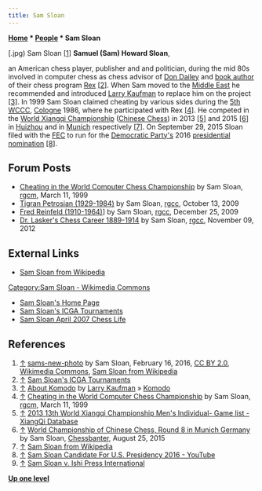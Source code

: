 ```yaml
---
title: Sam Sloan
---
```

**[Home](Home "Home") \* [People](People "People") \* Sam Sloan**



[.jpg) Sam Sloan <a id="cite-note-1" href="#cite-ref-1">[1]</a>
**Samuel (Sam) Howard Sloan**,   

an American chess player, publisher and and politician, during the mid 80s involved in computer chess as chess advisor of [Don Dailey](Don_Dailey "Don Dailey") and [book author](Category:Opening_Book_Author "Category:Opening Book Author") of their chess program [Rex](Rex "Rex") <a id="cite-note-2" href="#cite-ref-2">[2]</a>. When Sam moved to the [Middle East](https://en.wikipedia.org/wiki/Middle_East) he recommended and introduced [Larry Kaufman](Larry_Kaufman "Larry Kaufman") to replace him on the project <a id="cite-note-3" href="#cite-ref-3">[3]</a>. In 1999 Sam Sloan claimed cheating by various sides during the [5th WCCC](WCCC_1986 "WCCC 1986"), [Cologne](https://en.wikipedia.org/wiki/Cologne) 1986, where he participated with Rex <a id="cite-note-4" href="#cite-ref-4">[4]</a>. He competed in the [World Xiangqi Championship](https://en.wikipedia.org/wiki/World_Xiangqi_Championship) ([Chinese Chess](Chinese_Chess "Chinese Chess")) in 2013 <a id="cite-note-5" href="#cite-ref-5">[5]</a> and 2015 <a id="cite-note-6" href="#cite-ref-6">[6]</a> in [Huizhou](https://en.wikipedia.org/wiki/Huizhou) and in [Munich](https://en.wikipedia.org/wiki/Munich) respectively <a id="cite-note-7" href="#cite-ref-7">[7]</a>. On September 29, 2015 Sloan filed with the [FEC](https://en.wikipedia.org/wiki/Federal_Election_Commission) to run for the [Democratic Party's](https://en.wikipedia.org/wiki/Democratic_Party_%28United_States%29) 2016 [presidential nomination](https://en.wikipedia.org/wiki/Presidential_nominee) <a id="cite-note-8" href="#cite-ref-8">[8]</a>. 



## Forum Posts


* [Cheating in the World Computer Chess Championship](https://groups.google.com/d/msg/rec.games.chess.misc/X55KPCMZeSA/uI2MGxwQsrQJ) by Sam Sloan, [rgcm](Computer_Chess_Forums "Computer Chess Forums"), March 11, 1999
* [Tigran Petrosian (1929-1984)](https://groups.google.com/d/msg/rec.games.chess.computer/er4I9a9hJjk/RnSvwBQ5-7cJ) by Sam Sloan, [rgcc](Computer_Chess_Forums "Computer Chess Forums"), October 13, 2009
* [Fred Reinfeld (1910-1964)](https://groups.google.com/d/msg/rec.games.chess.computer/DAsHJXj8ifI/94P8toSy0acJ)] by Sam Sloan, [rgcc](Computer_Chess_Forums "Computer Chess Forums"), December 25, 2009
* [Dr. Lasker's Chess Career 1889-1914](https://groups.google.com/d/msg/rec.games.chess.computer/05FEOjJoBoo/aqpYqNlH7_8J) by Sam Sloan, [rgcc](Computer_Chess_Forums "Computer Chess Forums"), November 09, 2012


## External Links


* [Sam Sloan from Wikipedia](https://en.wikipedia.org/wiki/Sam_Sloan)


 [Category:Sam Sloan - Wikimedia Commons](https://commons.wikimedia.org/wiki/Category:Sam_Sloan)
* [Sam Sloan's Home Page](http://www.anusha.com/)
* [Sam Sloan's ICGA Tournaments](https://www.game-ai-forum.org/icga-tournaments/person.php?id=443)
* [Sam Sloan April 2007 Chess Life](http://www.checkmate.us/Sloan.htm)


## References


1. <a id="cite-ref-1" href="#cite-note-1">↑</a> [sams-new-photo](https://commons.wikimedia.org/wiki/File:Sam_Sloan_%2824774488070%29.jpg) by Sam Sloan, February 16, 2016, [CC BY 2.0](https://creativecommons.org/licenses/by/2.0/deed.en), [Wikimedia Commons](https://en.wikipedia.org/wiki/Wikimedia_Commons), [Sam Sloan from Wikipedia](https://en.wikipedia.org/wiki/Sam_Sloan)
2. <a id="cite-ref-2" href="#cite-note-2">↑</a> [Sam Sloan's ICGA Tournaments](https://www.game-ai-forum.org/icga-tournaments/person.php?id=443)
3. <a id="cite-ref-3" href="#cite-note-3">↑</a> [About Komodo](https://komodochess.com/store/pages.php?cmsid=13) by [Larry Kaufman](Larry_Kaufman "Larry Kaufman") » [Komodo](Komodo "Komodo")
4. <a id="cite-ref-4" href="#cite-note-4">↑</a> [Cheating in the World Computer Chess Championship](https://groups.google.com/d/msg/rec.games.chess.misc/X55KPCMZeSA/uI2MGxwQsrQJ) by Sam Sloan, [rgcm](Computer_Chess_Forums "Computer Chess Forums"), March 11, 1999
5. <a id="cite-ref-5" href="#cite-note-5">↑</a> [2013 13th World Xiangqi Championship Men's Individual- Game list -XiangQi Database](http://www.01xq.com/archives/Gamelist.asp?eid=100001574)
6. <a id="cite-ref-6" href="#cite-note-6">↑</a> [World Championship of Chinese Chess, Round 8 in Munich Germany](http://www.chessbanter.com/rec-games-chess-misc-chess/54803-world-championship-chinese-chess-round.html) by Sam Sloan, [Chessbanter](http://www.chessbanter.com/), August 25, 2015
7. <a id="cite-ref-7" href="#cite-note-7">↑</a> [Sam Sloan from Wikipedia](https://en.wikipedia.org/wiki/Sam_Sloan)
8. <a id="cite-ref-8" href="#cite-note-8">↑</a> [Sam Sloan Candidate For U.S. Presidency 2016 - YouTube](https://www.youtube.com/channel/UCi8-7xO_Uk9eXJMHL2io_aw)
9. <a id="cite-ref-9" href="#cite-note-9">↑</a> [Sam Sloan v. Ishi Press International](http://www.anusha.com/flahert2.htm)

**[Up one level](People "People")**







 
